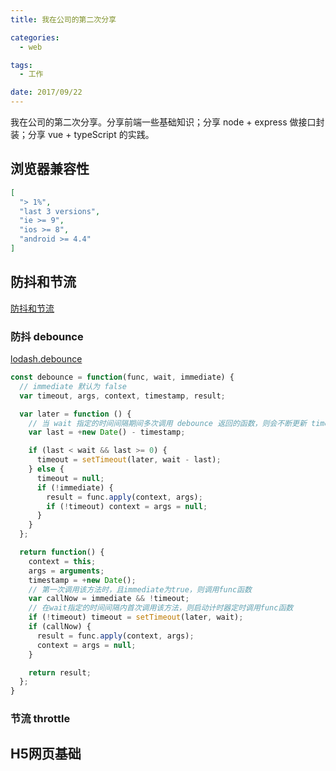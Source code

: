 ```yaml
---
title: 我在公司的第二次分享

categories:
  - web

tags:
  - 工作

date: 2017/09/22
---
```


我在公司的第二次分享。分享前端一些基础知识；分享 node + express 做接口封装；分享 vue + typeScript 的实践。

<!-- more -->

## 浏览器兼容性

``` json
[
  "> 1%",
  "last 3 versions",
  "ie >= 9",
  "ios >= 8",
  "android >= 4.4"
]
```

## 防抖和节流

[防抖和节流](http://demo.nimius.net/debounce_throttle/)

### 防抖 debounce

[lodash.debounce](https://github.com/lodash/lodash/blob/master/debounce.js)

``` js
const debounce = function(func, wait, immediate) {
  // immediate 默认为 false
  var timeout, args, context, timestamp, result;

  var later = function () {
    // 当 wait 指定的时间间隔期间多次调用 debounce 返回的函数，则会不断更新 timestamp 的值，导致 last < wait && last >= 0 一直为 true，从而不断启动新的计时器延时执行 func
    var last = +new Date() - timestamp;

    if (last < wait && last >= 0) {
      timeout = setTimeout(later, wait - last);
    } else {
      timeout = null;
      if (!immediate) {
        result = func.apply(context, args);
        if (!timeout) context = args = null;
      }
    }
  };

  return function() {
    context = this;
    args = arguments;
    timestamp = +new Date();
    // 第一次调用该方法时，且immediate为true，则调用func函数
    var callNow = immediate && !timeout;
    // 在wait指定的时间间隔内首次调用该方法，则启动计时器定时调用func函数
    if (!timeout) timeout = setTimeout(later, wait);
    if (callNow) {
      result = func.apply(context, args);
      context = args = null;
    }

    return result;
  };
}
```

### 节流 throttle



## H5网页基础
